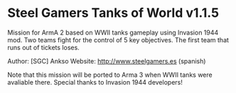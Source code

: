 Steel Gamers Tanks of World v1.1.5
==================================

Mission for ArmA 2 based on WWII tanks gameplay using Invasion 1944 mod.
Two teams fight for the control of 5 key objectives. The first team that
runs out of tickets loses.

Author: [SGC] Ankso
Website: http://www.steelgamers.es (spanish)

Note that this mission will be ported to Arma 3 when WWII tanks were avaliable there.
Special thanks to Invasion 1944 developers!